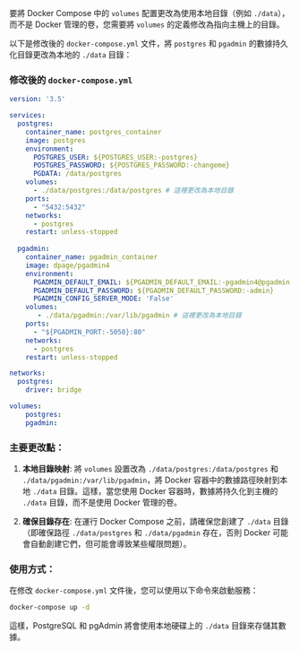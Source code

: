 要將 Docker Compose 中的 `volumes` 配置更改為使用本地目錄（例如 `./data`），而不是 Docker 管理的卷，您需要將 `volumes` 的定義修改為指向主機上的目錄。

以下是修改後的 `docker-compose.yml` 文件，將 `postgres` 和 `pgadmin` 的數據持久化目錄更改為本地的 `./data` 目錄：

### 修改後的 `docker-compose.yml`

```yaml
version: '3.5'

services:
  postgres:
    container_name: postgres_container
    image: postgres
    environment:
      POSTGRES_USER: ${POSTGRES_USER:-postgres}
      POSTGRES_PASSWORD: ${POSTGRES_PASSWORD:-changeme}
      PGDATA: /data/postgres
    volumes:
      - ./data/postgres:/data/postgres # 這裡更改為本地目錄
    ports:
      - "5432:5432"
    networks:
      - postgres
    restart: unless-stopped
  
  pgadmin:
    container_name: pgadmin_container
    image: dpage/pgadmin4
    environment:
      PGADMIN_DEFAULT_EMAIL: ${PGADMIN_DEFAULT_EMAIL:-pgadmin4@pgadmin.org}
      PGADMIN_DEFAULT_PASSWORD: ${PGADMIN_DEFAULT_PASSWORD:-admin}
      PGADMIN_CONFIG_SERVER_MODE: 'False'
    volumes:
       - ./data/pgadmin:/var/lib/pgadmin # 這裡更改為本地目錄
    ports:
      - "${PGADMIN_PORT:-5050}:80"
    networks:
      - postgres
    restart: unless-stopped

networks:
  postgres:
    driver: bridge

volumes:
    postgres:
    pgadmin:
```

### 主要更改點：
1. **本地目錄映射**: 將 `volumes` 設置改為 `./data/postgres:/data/postgres` 和 `./data/pgadmin:/var/lib/pgadmin`，將 Docker 容器中的數據路徑映射到本地 `./data` 目錄。這樣，當您使用 Docker 容器時，數據將持久化到主機的 `./data` 目錄，而不是使用 Docker 管理的卷。
   
2. **確保目錄存在**: 在運行 Docker Compose 之前，請確保您創建了 `./data` 目錄（即確保路徑 `./data/postgres` 和 `./data/pgadmin` 存在，否則 Docker 可能會自動創建它們，但可能會導致某些權限問題）。

### 使用方式：
在修改 `docker-compose.yml` 文件後，您可以使用以下命令來啟動服務：

```bash
docker-compose up -d
```

這樣，PostgreSQL 和 pgAdmin 將會使用本地硬碟上的 `./data` 目錄來存儲其數據。
